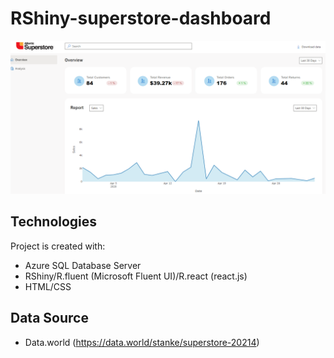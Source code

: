 # RShiny-superstore-dashboard
![Screenshot](Capture.PNG)

## Technologies
Project is created with:
* Azure SQL Database Server
* RShiny/R.fluent (Microsoft Fluent UI)/R.react (react.js)
* HTML/CSS

## Data Source
* Data.world (https://data.world/stanke/superstore-20214)
